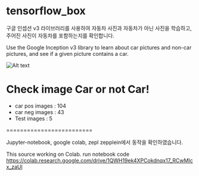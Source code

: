 # tensorflow_box
구글 인셉션 v3 라이브러리를 사용하여 자동차 사진과 자동차가 아닌 사진을 학습하고, 주어진 사진이 자동차를 포함하는지를 확인합니다.

Use the Google Inception v3 library to learn about car pictures and non-car pictures, and see if a given picture contains a car.

![Alt text](https://images2.imgbox.com/72/1d/fS25TGFN_o.png)

Check image Car or not Car!
=========================
- car pos images : 104
- car neg images : 43
- Test images : 5

=========================

Jupyter-notebook, google colab, zepl zepplein에서 동작을 확인하였습니다.

This source working on Colab.
run notebook code https://colab.research.google.com/drive/1QWH19ek4XPCokdnqx17_RCwMlcx_zaUl

